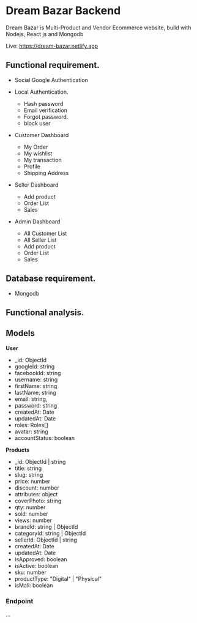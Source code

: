 # Dream Bazar Backend


Dream Bazar is Multi-Product and Vendor Ecommerce website, build with Nodejs,
React js and Mongodb

Live: https://dream-bazar.netlify.app


## Functional requirement.
- Social Google Authentication
- Local Authentication.
    - Hash password
    - Email verification
    - Forgot password.
    - block user

- Customer Dashboard
    - My Order
    - My wishlist
    - My transaction
    - Profile
    - Shipping Address

- Seller Dashboard
  - Add product 
  - Order List
  - Sales

- Admin Dashboard
  - All Customer List
  - All Seller List
  - Add product
  - Order List
  - Sales

## Database requirement.
- Mongodb


## Functional analysis.
## Models

**User**
- _id: ObjectId
- googleId: string
- facebookId: string
- username: string
- firstName: string
- lastName: string
- email: string,
- password: string
- createdAt: Date
- updatedAt: Date
- roles: Roles[]
- avatar: string
- accountStatus: boolean


**Products**
- _id: ObjectId | string
- title: string
- slug: string
- price: number
- discount: number
- attributes: object
- coverPhoto: string
- qty: number
- sold: number
- views: number
- brandId: string | ObjectId
- categoryId: string | ObjectId
- sellerId: ObjectId | string
- createdAt: Date
- updatedAt: Date
- isApproved: boolean
- isActive: boolean
- sku: number
- productType: "Digital" | "Physical"
- isMall: boolean



### Endpoint
...

